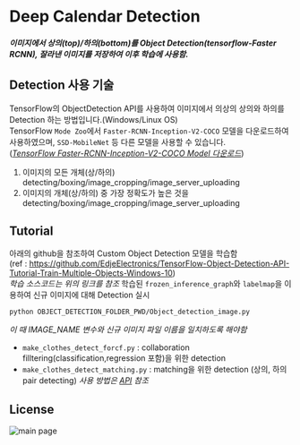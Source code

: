 # Deep Calendar Detection

##### 이미지에서 상의(top)/하의(bottom)를 Object Detection(tensorflow-Faster RCNN), 잘라낸 이미지를 저장하여 이후 학습에 사용함.


## Detection 사용 기술
TensorFlow의 ObjectDetection API를 사용하여 이미지에서 의상의 상의와 하의를 Detection 하는 방법입니다.(Windows/Linux OS)  
TensorFlow `Mode Zoo`에서 `Faster-RCNN-Inception-V2-COCO` 모델을 다운로드하여 사용하였으며, `SSD-MobileNet` 등 다른 모델을 사용할 수 있습니다.  
(_[TensorFlow Faster-RCNN-Inception-V2-COCO Model 다운로드](http://download.tensorflow.org/models/object_detection/faster_rcnn_inception_v2_coco_2018_01_28.tar.gz)_)  
1. 이미지의 모든 개체(상/하의) detecting/boxing/image_cropping/image_server_uploading  
2. 이미지의 개체(상/하의) 중 가장 정확도가 높은 것을 detecting/boxing/image_cropping/image_server_uploading  

## Tutorial
아래의 github을 참조하여 Custom Object Detection 모델을 학습함  
(ref : https://github.com/EdjeElectronics/TensorFlow-Object-Detection-API-Tutorial-Train-Multiple-Objects-Windows-10)  
_학습 소스코드는 위의 링크를 참조_
학습된 `frozen_inference_graph`와 `labelmap`을 이용하여 신규 이미지에 대해 Detection 실시  
```
python OBJECT_DETECTION_FOLDER_PWD/Object_detection_image.py
```
_이 때 IMAGE_NAME 변수와 신규 이미지 파일 이름을 일치하도록 해야함_

- `make_clothes_detect_forcf.py` : collaboration filltering(classification,regression 포함)을 위한 detection
- `make_clothes_detect_matching.py` : matching을 위한 detection (상의, 하의 pair detecting)
_사용 방법은 [API](../API) 참조_



## License
![main page](../bplogo.jpg)

